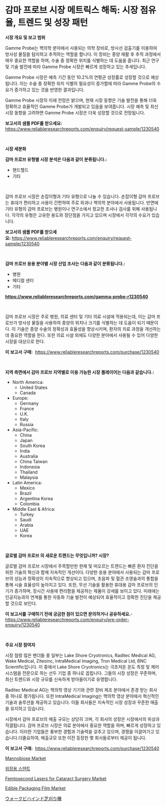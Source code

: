<p><h1>감마 프로브 시장 메트릭스 해독: 시장 점유율, 트렌드 및 성장 패턴</h1></p><p><strong>시장 개요 및 보고 범위</strong></p>
<p><p>Gamme Probe는 핵의학 분야에서 사용되는 의학 장비로, 방사선 검출기를 이용하여 방사성 물질을 탐지하고 추적하는 역할을 합니다. 이 장비는 종양 재활 후 추적 과정에서 매우 중요한 역할을 하며, 수술 중 정확한 위치를 식별하는 데 도움을 줍니다. 최근 연구 및 기술 발전에 따라 Gamme Probe 시장은 빠르게 성장하고 있는 추세입니다.</p><p>Gamme Probe 시장은 예측 기간 동안 10.2%의 연평균 성장률로 성장할 것으로 예상됩니다. 이는 수술 중 정확한 위치 식별의 필요성이 증가함에 따라 Gamme Probe의 수요가 증가하고 있는 것을 반영한 결과입니다.</p><p>Gamme Probe 시장의 미래 전망은 밝으며, 현재 시장 동향은 기술 발전을 통해 더욱 정확하고 효율적인 Gamme Probe가 개발되고 있음을 보여줍니다. 시장 예측 및 최신 시장 동향을 고려하면 Gamme Probe 시장은 더욱 성장할 것으로 전망됩니다.</p></p>
<p><strong>보고서의 샘플 PDF를 받으세요:</strong> <a href="https://www.reliableresearchreports.com/enquiry/request-sample/1230540">https://www.reliableresearchreports.com/enquiry/request-sample/1230540</a></p>
<p>&nbsp;</p>
<p><strong>시장 세분화</strong></p>
<p><strong>감마 프로브 유형별 시장 분석은 다음과 같이 분류됩니다.:</strong></p>
<p><ul><li>핸드헬드</li><li>기타</li></ul></p>
<p>&nbsp;</p>
<p><p>감마 프로브 시장은 손잡이형과 기타 유형으로 나눌 수 있습니다. 손잡이형 감마 프로브는 휴대가 편리하고 사용이 간편하여 주로 외과나 핵의학 분야에서 사용됩니다. 반면에 기타 유형의 감마 프로브는 병원이나 연구소에서 정교한 조사나 검사를 위해 사용됩니다. 각각의 유형은 고유한 용도와 장단점을 가지고 있으며 시장에서 각각의 수요가 있습니다.</p></p>
<p><strong>보고서의 샘플 PDF를 받으세요:</strong>&nbsp;<a href="https://www.reliableresearchreports.com/enquiry/request-sample/1230540">https://www.reliableresearchreports.com/enquiry/request-sample/1230540</a></p>
<p>&nbsp;</p>
<p><strong> 감마 프로브 응용 분야별 시장 산업 조사는 다음과 같이 분류됩니다.:</strong></p>
<p><ul><li>병원</li><li>메디컬 센터</li><li>기타</li></ul></p>
<p><strong><a href="https://www.reliableresearchreports.com/gamma-probe-r1230540">https://www.reliableresearchreports.com/gamma-probe-r1230540</a></strong></p>
<p>&nbsp;</p>
<p><p>감마 프로브 시장은 주로 병원, 의료 센터 및 기타 의료 시설에 적용되는데, 이는 감마 프로브가 방사성 물질을 사용하여 종양의 위치나 크기를 식별하는 데 도움이 되기 때문이다. 이 기술은 종양 수술의 정확성과 효율성을 향상시키며, 환자의 치료 과정을 개선하는 데 중요한 역할을 한다. 또한 의료 시설 외에도 다양한 분야에서 사용될 수 있어 다양한 시장을 대상으로 한다.</p></p>
<p><strong>이 보고서 구매:</strong>&nbsp; <a href="https://www.reliableresearchreports.com/purchase/1230540">https://www.reliableresearchreports.com/purchase/1230540</a></p>
<p>&nbsp;</p>
<p><strong>지역 측면에서 감마 프로브 지역별로 이용 가능한 시장 플레이어는 다음과 같습니다.:</strong></p>
<p><ul>
    <li>
        North America:
        <ul>
            <li>United States</li>
            <li>Canada</li>
        </ul>
    </li>
    <li>
        Europe:
        <ul>
            <li>Germany</li>
            <li>France</li>
            <li>U.K.</li>
            <li>Italy</li>
            <li>Russia</li>
        </ul>
    </li>
    <li>
        Asia-Pacific:
        <ul>
            <li>China</li>
            <li>Japan</li>
            <li>South Korea</li>
            <li>India</li>
            <li>Australia</li>
            <li>China Taiwan</li>
            <li>Indonesia</li>
            <li>Thailand</li>
            <li>Malaysia</li>
        </ul>
    </li>
    <li>
        Latin America:
        <ul>
            <li>Mexico</li>
            <li>Brazil</li>
            <li>Argentina Korea</li>
            <li>Colombia</li>
        </ul>
    </li>
    <li>
        Middle East & Africa:
        <ul>
            <li>Turkey</li>
            <li>Saudi</li>
            <li>Arabia</li>
            <li>UAE</li>
            <li>Korea</li>
        </ul>
    </li>
    </ul></p>
<p>&nbsp;</p>
<p><strong>글로벌 감마 프로브 의 새로운 트렌드는 무엇입니까? 시장?</strong></p>
<p><p>글로벌 감마 프로브 시장에서 주목할만한 현재 및 떠오르는 트렌드는 빠른 환자 진단을 위한 기술의 혁신과 함께 지속적인 개선이다. 다양한 응용 분야에서 사용되는 감마 프로브의 성능과 정확성이 지속적으로 향상되고 있으며, 초음파 및 혈관 조영술과의 통합을 통해 시술 효율성이 높아지고 있다. 또한, 무선 기술을 활용한 휴대용 감마 프로브의 인기가 증가하며, 장시간 사용에 편리함을 제공하는 제품이 강세를 보이고 있다. 미래에는 인공지능과의 연계를 통한 자동화 기술 발전이 예상되어 효율적이고 정확한 진단을 제공할 것으로 보인다.</p></p>
<p><strong>이 보고서를 구매하기 전에 궁금한 점이 있으면 문의하거나 공유하세요.</strong>- <a href="https://www.reliableresearchreports.com/enquiry/pre-order-enquiry/1230540">https://www.reliableresearchreports.com/enquiry/pre-order-enquiry/1230540</a></p>
<p>&nbsp;</p>
<p><strong>주요 시장 참여자</strong></p>
<p><p>시장 점령 많은 벤더들 중 일부는 Lake Shore Cryotronics, Raditec Medical AG, Wake Medical, Ziteoinc, IntraMedical Imaging, Tron Medical Ltd, BNC Scientific입니다. 이 중에서 Lake Shore Cryotronics는 극초저온 온도 측정 및 제어 시스템을 전문으로 하는 선두 기업 중 하나로 꼽힙니다. 그들의 시장 성장은 꾸준하며, 최신 트렌드와 시장 규모를 신속하게 받아들이기로 유명합니다.</p><p>Raditec Medical AG는 핵의학 영상 기기와 관련 장비 제조 분야에서 존경 받는 회사 중 하나로 평가됩니다. 또한 IntraMedical Imaging는 핵의학 영상 분야에서 혁신적인 기술과 솔루션을 제공하고 있습니다. 이들 회사들은 지속적인 시장 성장과 꾸준한 매출을 유지하고 있습니다.</p><p>시장에서 감마 프로브의 매출 규모는 상당히 크며, 각 회사의 성장은 시장에서의 위상과 직결됩니다. 감마 프로브 시장은 의료 분야에서 중요한 역할을 하며, 빠르게 성장하고 있습니다. 이러한 기업들은 풍부한 경험과 기술력을 갖추고 있으며, 경쟁을 이끌어가고 있습니다.더줄요하여, 매출규모 또한 이전 등장한 몇 회사들로부터 제공이 됩니다.</p></p>
<p><strong>이 보고서 구매:</strong>&nbsp;&nbsp;<a href="https://www.reliableresearchreports.com/purchase/1230540">https://www.reliableresearchreports.com/purchase/1230540</a></p>
<p><p><a href="https://www.linkedin.com/pulse/mannobiose-market-comprehensive-report-its-share-amp-growth-ynh5c?trackingId=qgWhTIFllApYgSj%2B8ryamg%3D%3D">Mannobiose Market</a></p><p><a href="https://github.com/vsckjg50460/Market-Research-Report-List-1/blob/main/812051831205.md">위장용 스텐트</a></p><p><a href="https://github.com/joannagoyvaerts/Market-Research-Report-List-2/blob/main/femtosecond-lasers-for-cataract-surgery-market.md">Femtosecond Lasers for Cataract Surgery Market</a></p><p><a href="https://issuu.com/reportprime-2/docs/edible-packaging-film-market-size-2030.pptx">Edible Packaging Film Market</a></p><p><a href="https://github.com/EstelWisozk1/Market-Research-Report-List-1/blob/main/756595029798.md">ウォークビハインド芝刈り機</a></p></p>